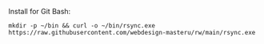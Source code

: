 Install for Git Bash:

```
mkdir -p ~/bin && curl -o ~/bin/rsync.exe https://raw.githubusercontent.com/webdesign-masteru/rw/main/rsync.exe
```
